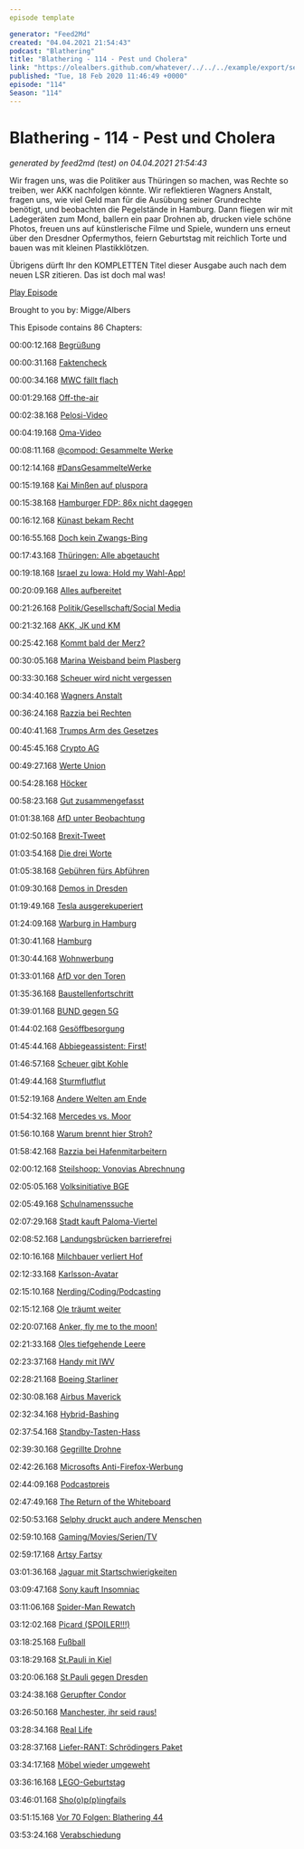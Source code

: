 ```yaml
---
episode template

generator: "Feed2Md"
created: "04.04.2021 21:54:43"
podcast: "Blathering"
title: "Blathering - 114 - Pest und Cholera"
link: "https://olealbers.github.com/whatever/../../../example/export/seasons/5/2020/2/Blathering - 114 - Pest und Cholera.md"
published: "Tue, 18 Feb 2020 11:46:49 +0000"
episode: "114"
Season: "114"
---
```


# Blathering - 114 - Pest und Cholera
_generated by feed2md (test) on 04.04.2021 21:54:43_

Wir fragen uns, was die Politiker aus Thüringen so machen, was Rechte so treiben, wer AKK nachfolgen könnte. Wir reflektieren Wagners Anstalt, fragen uns, wie viel Geld man für die Ausübung seiner Grundrechte benötigt, und beobachten die Pegelstände in Hamburg. Dann fliegen wir mit Ladegeräten zum Mond, ballern ein paar Drohnen ab, drucken viele schöne Photos, freuen uns auf künstlerische Filme und Spiele, wundern uns erneut über den Dresdner Opfermythos, feiern Geburtstag mit reichlich Torte und bauen was mit kleinen Plastikklötzen.

Übrigens dürft Ihr den KOMPLETTEN Titel dieser Ausgabe auch nach dem neuen LSR zitieren. Das ist doch mal was!

[Play Episode](https://www.blathering.de/podlove/file/1123/s/feed/c/mp3/blathering_114.mp3)

Brought to you by: Migge/Albers

This Episode contains 86 Chapters:


00:00:12.168 [Begrüßung]()

00:00:31.168 [Faktencheck]()

00:00:34.168 [MWC fällt flach](https://www.t-online.de/digital/id_87330272/wegen-coronavirus-mobile-world-congress-mwc-in-barcelona-faellt-aus.html)

00:01:29.168 [Off-the-air](https://twitter.com/stammtischphilo/status/1226635196071583745)

00:02:38.168 [Pelosi-Video](https://www.heise.de/newsticker/meldung/USA-Pelosi-will-Trumps-Videoclip-aus-sozialen-Medien-verbannt-sehen-4656195.html)

00:04:19.168 [Oma-Video](https://twitter.com/kattascha/status/1226782005628719104)

00:08:11.168 [@compod: Gesammelte Werke](https://twitter.com/search?q=(from%3Acompod)%20(%40blathering_pod)%20until%3A2020-02-18%20since%3A2020-02-10&src=typed_query&f=live)

00:12:14.168 [#DansGesammelteWerke](https://twitter.com/search?q=(from%3Aevildanwallace)%20(%40blathering_pod)%20until%3A2020-02-18%20since%3A2020-02-10&src=typed_query&f=live)

00:15:19.168 [Kai Minßen auf pluspora](https://pluspora.com/posts/2996488#67d71560301201389474005056264835)

00:15:38.168 [Hamburger FDP: 86x nicht dagegen](https://taz.de/Hamburgs-FDP-kaempft-um-5-Prozent/!5659559/)

00:16:12.168 [Künast bekam Recht](https://www.morgenpost.de/berlin/article228410321/Blogger-muss-Renate-Kuenast-10-000-Euro-zahlen.html)

00:16:55.168 [Doch kein Zwangs-Bing](https://www.borncity.com/blog/2020/02/13/office-365-proplus-doch-keine-zwangs-bing-suche-in-chrome/)

00:17:43.168 [Thüringen: Alle abgetaucht](https://www.deutschlandfunk.de/der-tag-nach-dem-tabubruch-von-erfurt.3415.de.html?dram:article_id=470125)

00:19:18.168 [Israel zu Iowa: Hold my Wahl-App!](https://futurezone.at/netzpolitik/wahl-app-leakt-daten-von-64-millionen-israelis/400750545)

00:20:09.168 [Alles aufbereitet](https://logbuch-netzpolitik.de/lnp330-thueue-ueue-ueue-ueue-ueue-ueue-ueue-ueueringen)

00:21:26.168 [Politik/Gesellschaft/Social Media]()

00:21:32.168 [AKK, JK und KM](https://www.deutschlandfunk.de/der-tag-das-sturmtief-in-der-cdu.3415.de.html?dram:article_id=469923)

00:25:42.168 [Kommt bald der Merz?](https://blog.wdr.de/landtagsblog/friedrich-merz-das-brexit-phantom-am-rhein/)

00:30:05.168 [Marina Weisband beim Plasberg](https://twitter.com/Afelia/status/1227169637344870401)

00:33:30.168 [Scheuer wird nicht vergessen](https://www.tagesschau.de/inland/pkwmaut-schiedsgericht-101.html)

00:34:40.168 [Wagners Anstalt](https://www.zdf.de/comedy/die-anstalt/die-anstalt-vom-11-februar-2020-100.html)

00:36:24.168 [Razzia bei Rechten](https://www.spiegel.de/politik/teutonico-und-seine-terrorzelle-a-b975aa53-0733-4312-814d-4020d21a9009)

00:40:41.168 [Trumps Arm des Gesetzes](https://www.tagesschau.de/ausland/trump-roger-stone-staatsanwaelte-101.html)

00:45:45.168 [Crypto AG](https://www.golem.de/news/schweizer-crypto-ag-wie-bnd-und-cia-eine-verschluesselungsfirma-hackten-2002-146567.html)

00:49:27.168 [Werte Union](https://www.tagesschau.de/investigativ/monitor/werteunion-afd-101.html)

00:54:28.168 [Höcker](https://www.spiegel.de/politik/deutschland/werteunion-bundessprecher-ralf-hoecker-spricht-von-bedrohungen-und-tritt-zurueck-a-0e58d51a-d64f-4bd0-bfb3-f01c48005fdc)

00:58:23.168 [Gut zusammengefasst](https://twitter.com/stammtischphilo/status/1227654166237077511)

01:01:38.168 [AfD unter Beobachtung](https://twitter.com/FJ_Murau/status/1228075378842927109)

01:02:50.168 [Brexit-Tweet](https://twitter.com/ColinBrowning14/status/1227906931450425344)

01:03:54.168 [Die drei Worte](https://www.heise.de/newsticker/meldung/Leistungsschutzrecht-Verleger-wollen-maximal-drei-Woerter-lizenzfrei-zulassen-4658451.html)

01:05:38.168 [Gebühren fürs Abführen](https://www.heise.de/tp/features/Einschraenkung-von-Buergerrechten-durch-die-Hintertuer-4656807.html)

01:09:30.168 [Demos in Dresden](https://twitter.com/VincentRekceoh/status/1229025066765213696)

01:19:49.168 [Tesla ausgerekuperiert](https://www.rbb24.de/wirtschaft/thema/tesla/beitraege/oberverwaltungsgericht-roddung-stopp-tesla-werk-gruenheide.html)

01:24:09.168 [Warburg in Hamburg](https://www.kuechenstud.io/lagedernation/2020/02/16/ldn177-ruecktritt-akk-regierungssuche-in-thueringen-cumex-in-hamburg-filmtipp-egmr-entscheidung-interview-dana-schmalz/?t=30%3A25)

01:30:41.168 [Hamburg]()

01:30:44.168 [Wohnwerbung](https://twitter.com/stammtischphilo/status/1227351486448984066)

01:33:01.168 [AfD vor den Toren](https://www.boyens-medien.de/artikel/hamburg/afd-muss-wahlkampfabschluss-ausserhalb-hamburgs-abhalten-323220.html)

01:35:36.168 [Baustellenfortschritt](https://twitter.com/tmigge/status/1227558775558746112)

01:39:01.168 [BUND gegen 5G](https://chaos.social/@laufi/103673965171618249)

01:44:02.168 [Gesöffbesorgung]()

01:45:44.168 [Abbiegeassistent: First!](https://www.hamburg.de/pressearchiv-fhh/13591174/2020-02-13-pr-abbiegeassistent/)

01:46:57.168 [Scheuer gibt Kohle](https://www.hamburg.de/pressearchiv-fhh/13591178/2020-02-13-sk-koehlbrandquerung/)

01:49:44.168 [Sturmflutflut](https://www.ndr.de/nachrichten/info/Es-bleibt-windig-im-Norden-neue-Sturmflutwarnung,wetter4640.html)

01:52:19.168 [Andere Welten am Ende](https://www.mopo.de/hamburg/nach-33-jahren--andere-welten---aelteste-fantasy-instanz-in-hamburg-macht-dicht-36241400)

01:54:32.168 [Mercedes vs. Moor](https://www.ndr.de/nachrichten/hamburg/Mercedes-Werk-Widerstand-gegen-Erweiterung,mercedes166.html)

01:56:10.168 [Warum brennt hier Stroh?](https://www.hamburg1.de/nachrichten/43877/Grosseinsatz_in_Volksdorf_Feuer_und_dichter_Rauch.html)

01:58:42.168 [Razzia bei Hafenmitarbeitern](https://www.hamburg1.de/nachrichten/43817/Razzia_bei_Hafenmitarbeitern.html)

02:00:12.168 [Steilshoop: Vonovias Abrechnung](https://www.hamburg1.de/nachrichten/43854/Steilshooper_Mieterinitiative_beklagt_sich.html)

02:05:05.168 [Volksinitiative BGE](https://www.hamburg1.de/nachrichten/43834/Volksinitiative_fuer_Grundeinkommen_gestartet.html)

02:05:49.168 [Schulnamenssuche](https://www.hamburg1.de/nachrichten/43852/Ideenwettbewerb_fuer_Schulnamen.html)

02:07:29.168 [Stadt kauft Paloma-Viertel](https://www.hamburg1.de/nachrichten/43860/Paloma_Viertel_Neue_Plaene_fuer_Baubeginn.html)

02:08:52.168 [Landungsbrücken barrierefrei](https://www.hamburg1.de/nachrichten/43847/Landungsbruecken_ab_morgen_barrierefrei.html)

02:10:16.168 [Milchbauer verliert Hof](https://www.ndr.de/nachrichten/hamburg/Hamburger-Milchbauer-verliert-Hof,milchhof100.html)

02:12:33.168 [Karlsson-Avatar](https://www.ndr.de/nachrichten/hamburg/Avatare-gehen-fuer-krebskranke-Kinder-zur-Schule,avatar124.html)

02:15:10.168 [Nerding/Coding/Podcasting]()

02:15:12.168 [Ole träumt weiter](https://twitter.com/stammtischphilo/status/1226626725704085504)

02:20:07.168 [Anker, fly me to the moon!](https://gizmodo.com/developer-finds-usb-chargers-have-as-much-processing-po-1841598560)

02:21:33.168 [Oles tiefgehende Leere](https://twitter.com/stammtischphilo/status/1228223908324630528)

02:23:37.168 [Handy mit IWV](https://www.golem.de/news/rotary-cellphone-ein-handy-mit-waehlscheibe-2002-146613.html)

02:28:21.168 [Boeing Starliner](https://www.golem.de/news/nasa-boeing-umging-sicherheitsprozeduren-bei-starliner-2002-146558.html)

02:30:08.168 [Airbus Maverick](https://www.golem.de/news/maveric-airbus-testet-neuartiges-design-fuer-verkehrsflugzeuge-2002-146587.html)

02:32:34.168 [Hybrid-Bashing](https://www.golem.de/news/verkehr-das-kaltstart-dilemma-der-autos-mit-hybridantrieb-2002-146638.html)

02:37:54.168 [Standby-Tasten-Hass](https://twitter.com/stammtischphilo/status/1227986422298300417)

02:39:30.168 [Gegrillte Drohne](https://petapixel.com/2020/02/14/watch-an-anti-drone-laser-literally-fry-a-bunch-of-dji-drones-from-miles-away/)

02:42:26.168 [Microsofts Anti-Firefox-Werbung](https://www.golem.de/news/microsoft-firefox-nutzer-bekommen-in-windows-werbung-fuer-edge-2002-146560.html)

02:44:09.168 [Podcastpreis](https://twitter.com/niggi/status/1228427639083413505)

02:47:49.168 [The Return of the Whiteboard](https://www.theguardian.com/uk-news/2020/feb/17/thousands-stranded-amid-heathrow-check-in-systems-meltdown)

02:50:53.168 [Selphy druckt auch andere Menschen](https://twitter.com/tmigge/status/1228440180824117248)

02:59:10.168 [Gaming/Movies/Serien/TV]()

02:59:17.168 [Artsy Fartsy](https://twitter.com/stammtischphilo/status/1229012124384550912)

03:01:36.168 [Jaguar mit Startschwierigkeiten](https://de.motor1.com/news/378574/jaguar-vision-gran-turismo/)

03:09:47.168 [Sony kauft Insomniac](https://www.golem.de/news/playstation-sony-bezahlt-rund-229-millionen-us-dollar-fuer-insomniac-2002-146557.html)

03:11:06.168 [Spider-Man Rewatch](https://de.wikipedia.org/wiki/Spider-Man:_Far_From_Home)

03:12:02.168 [Picard (SPOILER!!!)](https://www.youtube.com/watch?v=i3XJxWwYx58)

03:18:25.168 [Fußball]()

03:18:29.168 [St.Pauli in Kiel](https://www.fcstpauli.com/news/der-fc-st-pauli-verliert-auswaertsspiel-bei-holstein-kiel-1920/)

03:20:06.168 [St.Pauli gegen Dresden](https://www.stefangroenveld.de/2020/fuer-mehr-oestigaards/)

03:24:38.168 [Gerupfter Condor](http://www.fussball.de/spiel/condor-3-alstertal-langenhorn-2/-/spiel/028UKO8VM4000000VS5489B4VSO26QTJ#!/)

03:26:50.168 [Manchester, ihr seid raus!](https://www.t-online.de/sport/fussball/champions-league/id_87343462/champions-league-zwei-jahre-sperre-fuer-guardiolas-manchester-city-.html)

03:28:34.168 [Real Life]()

03:28:37.168 [Liefer-RANT: Schrödingers Paket](https://twitter.com/tmigge/status/1227217110255968257)

03:34:17.168 [Möbel wieder umgeweht](https://twitter.com/stammtischphilo/status/1226592561747439616)

03:36:16.168 [LEGO-Geburtstag](https://twitter.com/tmigge/status/1228641063457435648)

03:46:01.168 [Sho(o)p(p)ingfails](https://www.shoop.de/)

03:51:15.168 [Vor 70 Folgen: Blathering 44](https://www.blathering.de/2018/02/blathering-044-a-space-odyssey/)

03:53:24.168 [Verabschiedung]()



